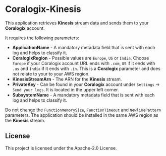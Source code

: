 # Coralogix-Kinesis

This application retrieves **Kinesis** stream data and sends them to your **Coralogix** account.

It requires the following parameters:
* **ApplicationName** - A mandatory metadata field that is sent with each log and helps to classify it.
* **CoralogixRegion** - Possible values are `Europe`, `US` or `India`. Choose `Europe` if your Coralogix account URL ends with `.com`, `US` if it ends with `.us` and `India` if it ends with `.in`. This is a **Coralogix** parameter and does not relate to your to your AWS region.
* **KinesisStreamArn** - The ARN for the **Kinesis** stream.
* **PrivateKey** - Can be found in your **Coralogix** account under `Settings` -> `Send your logs`. It is located in the upper left corner.
* **SubsystemName** - A mandatory metadata field that is sent with each log and helps to classify it.

Do not change the `FunctionMemorySize`, `FunctionTimeout` and `NewlinePattern` parameters. The application should be installed in the same AWS region as the **Kinesis** stream.

## License

This project is licensed under the Apache-2.0 License.